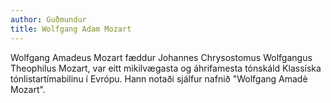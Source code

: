 ```yaml
---
author: Guðmundur
title: Wolfgang Adam Mozart
---
```

Wolfgang Amadeus Mozart fæddur Johannes Chrysostomus Wolfgangus Theophilus Mozart, var eitt mikilvægasta og áhrifamesta tónskáld Klassíska tónlistartímabilinu í Evrópu. Hann notaði sjálfur nafnið "Wolfgang Amadè Mozart".